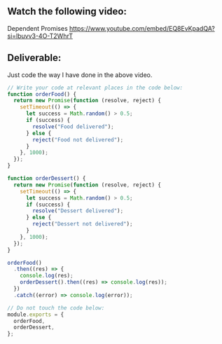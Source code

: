 ## Watch the following video:

Dependent Promises  https://www.youtube.com/embed/EQ8EvKpadQA?si=lbuvv3-4O-T2WhrT

## Deliverable:

Just code the way I have done in the above video.

```js
// Write your code at relevant places in the code below:
function orderFood() {
  return new Promise(function (resolve, reject) {
    setTimeout(() => {
      let success = Math.random() > 0.5;
      if (success) {
        resolve("Food delivered");
      } else {
        reject("Food not delivered");
      }
    }, 1000);
  });
}

function orderDessert() {
  return new Promise(function (resolve, reject) {
    setTimeout(() => {
      let success = Math.random() > 0.5;
      if (success) {
        resolve("Dessert delivered");
      } else {
        reject("Dessert not delivered");
      }
    }, 1000);
  });
}

orderFood()
  .then((res) => {
    console.log(res);
    orderDessert().then((res) => console.log(res));
  })
  .catch((error) => console.log(error));

// Do not touch the code below:
module.exports = {
  orderFood,
  orderDessert,
};
```
